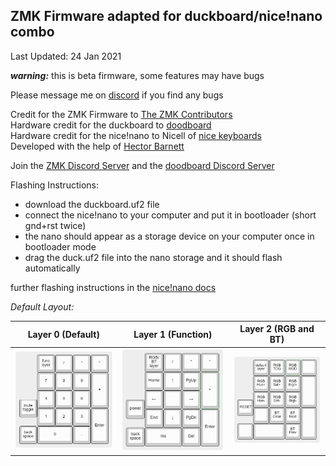 ## ZMK Firmware adapted for duckboard/nice!nano combo

Last Updated: 24 Jan 2021

**_warning:_** this is beta firmware, some features may have bugs

Please message me on [discord](https://discord.gg/K3SJrtN5PJ) if you find any bugs

Credit for the ZMK Firmware to [The ZMK Contributors](https://zmkfirmware.dev/)  
Hardware credit for the duckboard to [doodboard](https://doodboard.xyz/)  
Hardware credit for the nice!nano to Nicell of [nice keyboards](https://nicekeyboards.com/)   
Developed with the help of [Hector Barnett](https://discordapp.com/users/305794398476828674)   

Join the [ZMK Discord Server](https://zmkfirmware.dev/community/discord/invite) and the [doodboard Discord Server](https://discord.gg/UCEnxWk)

Flashing Instructions:
* download the duckboard.uf2 file
* connect the nice!nano to your computer and put it in bootloader (short gnd+rst twice)
* the nano should appear as a storage device on your computer once in bootloader mode
* drag the duck.uf2 file into the nano storage and it should flash automatically

further flashing instructions in the [nice!nano docs](https://docs.nicekeyboards.com/#/nice!nano/getting_started?id=flashing-firmware-and-bootloaders) 

*Default Layout:*

| Layer 0 (Default) | Layer 1 (Function) | Layer 2 (RGB and BT) |
  ------  | ------ | ------
 ![](img/layer0.JPG) | ![](img/layer1.JPG) | ![](img/layer2.JPG)
